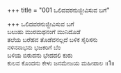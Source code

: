 +++
title = "001 ಒಲಿದವರನುಜ್ಜೀವಿಸುವ ಬಗೆ"

+++
ಒಲಿದವರನುಜ್ಜೀವಿಸುವ ಬಗೆ   
ಬಲುಹು ಮುರಮಥನಂಗೆ ಮುನಿದೊಡೆ   
ತಲೆಯ ಬರೆಹವ ತೊಡೆವನಲ್ಲದೆ ಬಳಿಕ ಸೈರಿಸನು   
ನಳಿನನಾಭನು ಭಜಕರಿಗೆ ಬೆಂ  
ಬಳಿಯ ಬಿರುದನು ಭೇದದಲಿ ಕುರು   
ಕುಲವ ಕೊಂದನು ಕೇಳು ಜನಮೇಜಯ ಮಹೀಪಾಲ   ॥1॥